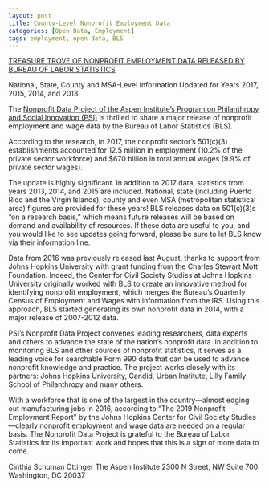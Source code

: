 ```yaml
---
layout: post
title: County-Level Nonprofit Employment Data
categories: [Open Data, Employment]
tags: employment, open data, BLS
---
```



[TREASURE TROVE OF NONPROFIT EMPLOYMENT DATA RELEASED BY BUREAU OF LABOR STATISTICS](https://www.bls.gov/bdm/nonprofits/nonprofits.htm)

National, State, County and MSA-Level Information Updated for Years 2017, 2015, 2014, and 2013

The [Nonprofit Data Project of the Aspen Institute’s Program on Philanthropy and Social Innovation (PSI)](https://www.aspeninstitute.org/programs/program-on-philanthropy-and-social-innovation-psi/nonprofit-data-project/) is thrilled to share a major release of nonprofit employment and wage data by the Bureau of Labor Statistics (BLS). 

According to the research, in 2017, the nonprofit sector’s 501(c)(3) establishments accounted for 12.5 million in employment (10.2% of the private sector workforce) and $670 billion in total annual wages (9.9% of private sector wages).

The update is highly significant. In addition to 2017 data, statistics from years 2013, 2014, and 2015 are included. National, state (including Puerto Rico and the Virgin Islands), county and even MSA (metropolitan statistical area) figures are provided for these years!
BLS releases data on 501(c)(3)s “on a research basis,” which means future releases will be based on demand and availability of resources. If these data are useful to you, and you would like to see updates going forward, please be sure to let BLS know via their information line.

Data from 2016 was previously released last August, thanks to support from Johns Hopkins University with grant funding from the Charles Stewart Mott Foundation. Indeed, the Center for Civil Society Studies at Johns Hopkins University originally worked with BLS to create an innovative method for identifying nonprofit employment, which merges the Bureau’s Quarterly Census of Employment and Wages with information from the IRS. Using this approach, BLS started generating its own nonprofit data in 2014, with a major release of 2007-2012 data.

PSI’s Nonprofit Data Project convenes leading researchers, data experts and others to advance the state of the nation’s nonprofit data. In addition to monitoring BLS and other sources of nonprofit statistics, it serves as a leading voice for searchable Form 990 data that can be used to advance nonprofit knowledge and practice. The project works closely with its partners: Johns Hopkins University, Candid, Urban Institute, Lilly Family School of Philanthropy and many others.

With a workforce that is one of the largest in the country—almost edging out manufacturing jobs in 2016, according to “The 2019 Nonprofit Employment Report” by the Johns Hopkins Center for Civil Society Studies—clearly nonprofit employment and wage data are needed on a regular basis. The Nonprofit Data Project is grateful to the Bureau of Labor Statistics for its important work and hopes that this is a sign of more data to come.

Cinthia Schuman Ottinger
The Aspen Institute
2300 N Street, NW Suite 700
Washington, DC 20037


